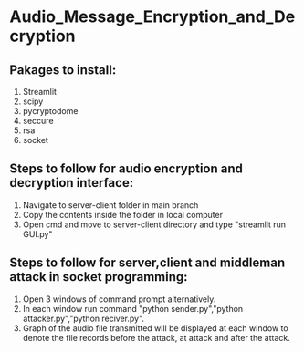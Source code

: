 # Audio_Message_Encryption_and_Decryption

## Pakages to install:
1. Streamlit
2. scipy
3. pycryptodome
4. seccure
5. rsa
6. socket

## Steps to follow for audio encryption and decryption interface:
1. Navigate to server-client folder in main branch
2. Copy the contents inside the folder in local computer
3. Open cmd and move to server-client directory and type "streamlit run GUI.py"

## Steps to follow for server,client and middleman attack in socket programming:
1. Open 3 windows of command prompt alternatively.
2. In each window run command "python sender.py","python attacker.py","python reciver.py".
3. Graph of the audio file transmitted will be displayed at each window to denote the file records before the attack, at attack and after the attack.
